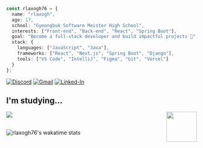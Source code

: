 ```ts
const rlaxogh76 = {
  name: "rlaxogh",
  age: 17,
  school: "Gyeongbuk Software Meister High School",
  interests: ["Front-end", "Back-end", "React", "Spring Boot"],
  goal: "Become a full-stack developer and build impactful projects 🚀",
  stack: {
    languages: ["JavaScript", "Java"],
    frameworks: ["React", "Next.js", "Spring Boot", "Django"],
    tools: ["VS Code", "IntelliJ", "Figma", "Git", "Vercel"]
  }
};
```
[![Discord](https://img.shields.io/badge/Discord-5865F2?style=for-the-badge&logo=discord&logoColor=white)](https://discordapp.com/users/867071958071771157)
[![Gmail](https://img.shields.io/badge/Gmail-D14836?style=for-the-badge&logo=gmail&logoColor=white)](mailto:btm.email2769@gmail.com)
[![Linked-In](https://img.shields.io/badge/LinkedIn-0077B5?style=for-the-badge&logo=linkedin&logoColor=white)](https://www.linkedin.com/in/%EA%B9%80%ED%83%9C%ED%98%B8-%EA%B9%80%ED%83%9C%ED%98%B8-099213361/)

## I'm studying...
<div align="left">
    <img src="https://skillicons.dev/icons?i=js,ts,java,react,spring,tailwind,figma,git" />
  <a href="https://www.youtube.com/watch?v=dQw4w9WgXcQ">
  <img src="https://verdant-jalebi-0fc0fb.netlify.app/.netlify/functions/random-image" width="80" align="right">
  </a>
  <br>
</div>
<br>

![rlaxogh76's wakatime stats](https://github-readme-stats.vercel.app/api/wakatime?username=rlaxogh76)
